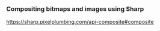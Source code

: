 ### Compositing bitmaps and images using Sharp

https://sharp.pixelplumbing.com/api-composite#composite
